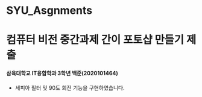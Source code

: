 # SYU_Asgnments

# 컴퓨터 비전 중간과제 간이 포토샵 만들기 제출

#### 삼육대학교 IT융합학과 3학년 백준(2020101464)

* 세피아 필터 및 90도 회전 기능을 구현하였습니다.
